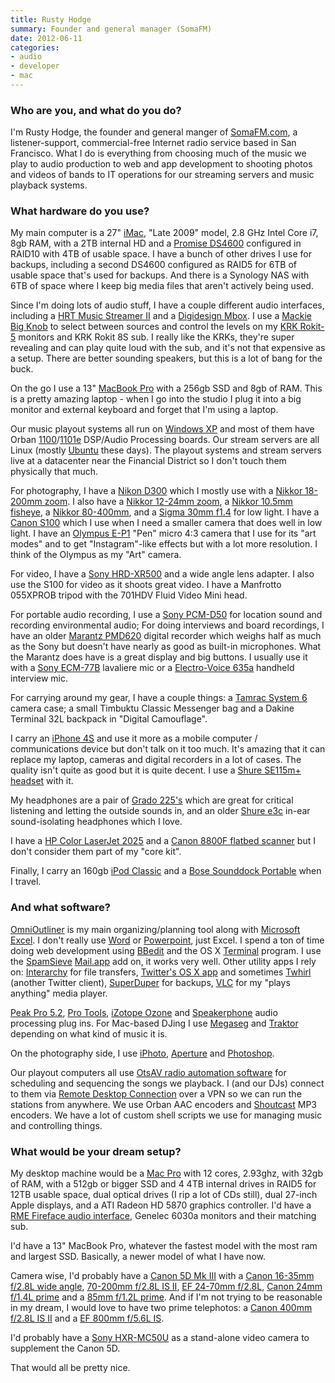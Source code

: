```yaml
---
title: Rusty Hodge
summary: Founder and general manager (SomaFM)
date: 2012-06-11
categories:
- audio
- developer
- mac
---
```


### Who are you, and what do you do?

I'm Rusty Hodge, the founder and general manger of [SomaFM.com](http://somafm.com/ "A commercial-free Internet radio station."), a listener-support, commercial-free Internet radio service based in San Francisco. What I do is everything from choosing much of the music we play to audio production to web and app development to shooting photos and videos of bands to IT operations for our streaming servers and music playback systems.

### What hardware do you use?

My main computer is a 27" [iMac][], "Late 2009" model, 2.8 GHz Intel Core i7, 8gb RAM, with a 2TB internal HD and a [Promise DS4600][smartstor-ds4600] configured in RAID10 with 4TB of usable space. I have a bunch of other drives I use for backups, including a second DS4600 configured as RAID5 for 6TB of usable space that's used for backups. And there is a Synology NAS with 6TB of space where I keep big media files that aren't actively being used.

Since I'm doing lots of audio stuff, I have a couple different audio interfaces, including a [HRT Music Streamer II][music-streamer-ii] and a [Digidesign Mbox][mbox]. I use a [Mackie Big Knob][big-knob] to select between sources and control the levels on my [KRK Rokit-5][rokit-5] monitors and KRK Rokit 8S sub. I really like the KRKs, they're super revealing and can play quite loud with the sub, and it's not that expensive as a setup. There are better sounding speakers, but this is a lot of bang for the buck.

On the go I use a 13" [MacBook Pro][macbook-pro] with a 256gb SSD and 8gb of RAM. This is a pretty amazing laptop - when I go into the studio I plug it into a big monitor and external keyboard and forget that I'm using a laptop.

Our music playout systems all run on [Windows XP][windows-xp] and most of them have Orban [1100][optimod-pc-1100]/[1101e][optimod-pc-1101] DSP/Audio Processing boards. Our stream servers are all Linux (mostly [Ubuntu][] these days). The playout systems and stream servers live at a datacenter near the Financial District so I don't touch them physically that much.

For photography, I have a [Nikon D300][d300] which I mostly use with a [Nikkor 18-200mm zoom][af-s-dx-nikkor-18-200mm-f3.5-5.6g-ed-vr-ii]. I also have a [Nikkor 12-24mm zoom][af-s-dx-nikkor-12-24mm-f4g-if-ed], a [Nikkor 10.5mm fisheye][af-dx-nikkor-10.5mm-f2.8g-ed], a [Nikkor 80-400mm][af-vr-nikkor-80-400mm-f4.5-5.6d-ed], and a [Sigma 30mm f1.4][30mm-f1.4-ex-dc-hsm] for low light. I have a [Canon S100][powershot-s100] which I use when I need a smaller camera that does well in low light. I have an [Olympus E-P1][e-p1] "Pen" micro 4:3 camera that I use for its "art modes" and to get "Instagram"-like effects but with a lot more resolution. I think of the Olympus as my "Art" camera.

For video, I have a [Sony HRD-XR500][hdr-xrs500v] and a wide angle lens adapter. I also use the S100 for video as it shoots great video. I have a Manfrotto 055XPROB tripod with the 701HDV Fluid Video Mini head.

For portable audio recording, I use a [Sony PCM-D50][pcm-d50] for location sound and recording environmental audio; For doing interviews and board recordings, I have an older [Marantz PMD620][pmd620] digital recorder which weighs half as much as the Sony but doesn't have nearly as good as built-in microphones. What the Marantz does have is a great display and big buttons. I usually use it with a [Sony ECM-77B][ecm77b] lavaliere mic or a [Electro-Voice 635a][635a] handheld interview mic.

For carrying around my gear, I have a couple things: a [Tamrac System 6][system-6] camera case; a small Timbuktu Classic Messenger bag and a Dakine Terminal 32L backpack in "Digital Camouflage".

I carry an [iPhone 4S][iphone-4s] and use it more as a mobile computer / communications device but don't talk on it too much. It's amazing that it can replace my laptop, cameras and digital recorders in a lot of cases. The quality isn't quite as good but it is quite decent. I use a [Shure SE115m+ headset][se115m-plus] with it.

My headphones are a pair of [Grado 225's][sr-225i] which are great for critical listening and letting the outside sounds in, and an older [Shure e3c][e3c] in-ear sound-isolating headphones which I love.

I have a [HP Color LaserJet 2025][color-laserjet-cp2025] and a [Canon 8800F flatbed scanner][canoscan-8800f] but I don't consider them part of my "core kit".

Finally, I carry an 160gb [iPod Classic][ipod-classic] and a [Bose Sounddock Portable][sounddock] when I travel.

### And what software?

[OmniOutliner][] is my main organizing/planning tool along with [Microsoft Excel][excel]. I don't really use [Word][] or [Powerpoint][], just Excel. I spend a ton of time doing web development using [BBedit][] and the OS X [Terminal][terminal] program. I use the [SpamSieve][] [Mail.app][mail] add on, it works very well. Other utility apps I rely on: [Interarchy][] for file transfers, [Twitter's OS X app][twitter-mac] and sometimes [Twhirl][] (another Twitter client), [SuperDuper][] for backups, [VLC][] for my "plays anything" media player. 

[Peak Pro 5.2][peak], [Pro Tools][pro-tools], [iZotope Ozone][ozone] and [Speakerphone][] audio processing plug ins. For Mac-based DJing I use [Megaseg][] and [Traktor][traktor-pro] depending on what kind of music it is.

On the photography side, I use [iPhoto][], [Aperture][] and [Photoshop][].

Our playout computers all use [OtsAV radio automation software][otsav-radio] for scheduling and sequencing the songs we playback. I (and our DJs) connect to them via [Remote Desktop Connection][remote-desktop-client] over a VPN so we can run the stations from anywhere. We use Orban AAC encoders and [Shoutcast][] MP3 encoders. We have a lot of custom shell scripts we use for managing music and controlling things.

### What would be your dream setup?

My desktop machine would be a [Mac Pro][mac-pro] with 12 cores, 2.93ghz, with 32gb of RAM, with a 512gb or bigger SSD and 4 4TB internal drives in RAID5 for 12TB usable space, dual optical drives (I rip a lot of CDs still), dual 27-inch Apple displays, and a ATI Radeon HD 5870 graphics controller. I'd have a [RME Fireface audio interface][fireface-ucx], Genelec 6030a monitors and their matching sub.

I'd have a 13" MacBook Pro, whatever the fastest model with the most ram and largest SSD. Basically, a newer model of what I have now.

Camera wise, I'd probably have a [Canon 5D Mk III][eos-5d-mark-iii] with a [Canon 16-35mm f/2.8L wide angle][ef-16-35mm-f2.8l-ii-usm], [70-200mm f/2.8L IS II][ef-70-200mm-f2.8l-is-ii-usm], [EF 24-70mm f/2.8L][ef-24-70mm-f2.8l-usm], [Canon 24mm f/1.4L prime][ef-24mm-f1.4l-ii-usm] and a [85mm f/1.2L prime][ef-85mm-f1.2l-ii-usm]. And if I'm not trying to be reasonable in my dream, I would love to have two prime telephotos: a [Canon 400mm f/2.8L IS II][ef-400mm-f2.8l-is-ii-usm] and a [EF 800mm f/5.6L IS][ef-800mm-f5.6l-is-usm].

I'd probably have a [Sony HXR-MC50U][hxrmc50u] as a stand-alone video camera to supplement the Canon 5D.

That would all be pretty nice.

[30mm-f1.4-ex-dc-hsm]: https://www.sigmaphoto.com/30mm-f14-ex-dc-hsm "A camera lens."
[635a]: https://www.electrovoice.com/product.php?id=100 "A handheld interview microphone."
[af-dx-nikkor-10.5mm-f2.8g-ed]: https://www.nikonusa.com/en/Nikon-Products/Product/Camera-Lenses/2148/AF-DX-Fisheye-NIKKOR-10.5mm-f%252F2.8G-ED.html "An ultra-wide fisheye lens."
[af-s-dx-nikkor-12-24mm-f4g-if-ed]: https://www.nikonusa.com/en/Nikon-Products/Product/Camera-Lenses/2144/AF-S-DX-Zoom-NIKKOR-12-24mm-f%252F4G-IF-ED.html "An ultra wide-angle zoom lens."
[af-s-dx-nikkor-18-200mm-f3.5-5.6g-ed-vr-ii]: https://www.nikonusa.com/en/Nikon-Products/Product/Camera-Lenses/2192/AF-S-DX-NIKKOR-18-200mm-f%252F3.5-5.6G-ED-VR-II.html "A lens for DSLR cameras."
[af-vr-nikkor-80-400mm-f4.5-5.6d-ed]: https://www.nikonusa.com/en/Nikon-Products/Product/Camera-Lenses/1996/AF-VR-Zoom-NIKKOR-80-400mm-f%252F4.5-5.6D-ED.html "A zoom lens."
[aperture]: https://en.wikipedia.org/wiki/Aperture_(software) "Photo editing and management software for Mac OS X."
[bbedit]: http://www.barebones.com/products/bbedit/ "A text editor for the Mac."
[big-knob]: http://www.mackie.com/products/bigknob/ "An audio control center."
[canoscan-8800f]: https://www.amazon.com/Canon-2168B002-2168B002-CanoScan-8800F-Color-Image-Scanner/dp/B000V2QCQI "A film and negative scanner."
[color-laserjet-cp2025]: https://www.cnet.com/products/hp-color-laserjet-cp2025-printer-color-laser-series/ "A laser printer."
[d300]: https://en.wikipedia.org/wiki/Nikon_D300 "A 12.3 megapixel DSLR."
[e-p1]: http://www.olympusamerica.com/cpg_section/cpg_archived_product_details.asp?id=1461&fl=2 "A 12.3 megapixel Micro Four Thirds camera."
[e3c]: https://www.stereophile.com/headphones/504shure/ "In-ear headphones."
[ecm77b]: https://pro.sony.com/bbsc/ssr/product-ECM77B/ "A lavalier microphone."
[ef-16-35mm-f2.8l-ii-usm]: https://www.usa.canon.com/cusa/consumer/products/cameras/ef_lens_lineup/ef_16_35mm_f_2_8l_ii_usm "A wide zoom lens for DSLRs."
[ef-24-70mm-f2.8l-usm]: http://usa.canon.com/cusa/consumer/products/cameras/ef_lens_lineup/ef_24_70mm_f_2_8l_usm "A zoom lens for cameras."
[ef-24mm-f1.4l-ii-usm]: http://usa.canon.com/cusa/consumer/products/cameras/ef_lens_lineup/ef_24mm_f_1_4l_ii_usm "A wide-angle lens for cameras."
[ef-400mm-f2.8l-is-ii-usm]: http://usa.canon.com/cusa/consumer/products/cameras/ef_lens_lineup/ef_400mm_f_2_8l_is_ii_usm "A super telephoto lens for cameras."
[ef-70-200mm-f2.8l-is-ii-usm]: http://usa.canon.com/cusa/professional/products/lenses/ef_lens_lineup/lens_telezoom_pro/ef_70_200mm_f_2_8l_is_ii_usm "A telephoto lens."
[ef-800mm-f5.6l-is-usm]: https://www.usa.canon.com/cusa/consumer/products/cameras/ef_lens_lineup/ef_800mm_f_5_6l_is_usm "A super telephoto lens."
[ef-85mm-f1.2l-ii-usm]: https://www.usa.canon.com/cusa/consumer/products/cameras/ef_lens_lineup/ef_85mm_f_1_2l_ii_usm "A medium telephoto lens."
[eos-5d-mark-iii]: http://usa.canon.com/cusa/consumer/products/cameras/slr_cameras/eos_5d_mark_iii "A 22.3 megapixel DSLR."
[excel]: https://products.office.com/en-us/excel "A spreadsheet application."
[fireface-ucx]: http://www.rme-audio.de/en_products_fireface_ucx.php "A USB/Firewire audio interface."
[hdr-xrs500v]: https://www.amazon.com/Sony-HDR-XR500V-Definition-Camcorder-Optical/dp/B001PY420O "A digital camcorder."
[hxrmc50u]: https://pro.sony.com/bbsc/ssr/product-HXRMC50U/ "A pro camcorder."
[imac]: https://www.apple.com/imac/ "An all-in-one computer."
[interarchy]: https://nolobe.com/interarchy/ "A FTP/SFTP client for the Mac."
[iphone-4s]: https://en.wikipedia.org/wiki/IPhone_4S "A smartphone."
[iphoto]: https://en.wikipedia.org/wiki/IPhoto "Photo management software for the Mac."
[ipod-classic]: https://www.apple.com/ipodclassic/ "A music player."
[mac-pro]: https://www.apple.com/mac-pro/ "The Intel-based Mac tower computer."
[macbook-pro]: https://www.apple.com/macbook-pro/ "A laptop."
[mail]: https://en.wikipedia.org/wiki/Mail_(application) "The default Mac OS X mail client."
[mbox]: https://www.avid.com/US/Products/Mbox "A USB-powered audio/MIDI production system."
[megaseg]: https://www.megaseg.com/ "Mac DJ/radio software."
[music-streamer-ii]: https://www.amazon.com/HIGH-RESOLUTION-TECHNOLOGIES-350-HRT/dp/B0038O4UFQ "An audio interface for computers."
[omnioutliner]: https://www.omnigroup.com/omnioutliner/ "To-do/task management software for Mac OS X."
[optimod-pc-1100]: https://www.scribd.com/doc/9140229/Orban-Optimod-PC-1100 "An audio processing PCI card."
[optimod-pc-1101]: https://www.orban.com/products/streaming/optimod-pc1101/ "A DSP on a PCI card."
[otsav-radio]: http://www.otsav.com/buy-otsav-radio/ "Radio streaming/scheduling software."
[ozone]: https://www.izotope.com/en/products/master-and-deliver/ozone.html "A mastering system plugin."
[pcm-d50]: https://pro.sony.com/bbsc/ssr/cat-audio/resource.latest.bbsccms-assets-cat-audio-latest-pcmd50.shtml "An audio recorder."
[peak]: https://www.pcworld.com/article/157969/article.html "A music creation and editing tool."
[photoshop]: https://www.adobe.com/products/photoshop.html "A bitmap image editor."
[pmd620]: https://www.amazon.com/Marantz-PMD620-Handheld-MP3-Recorder/dp/B000Z8CUX2 "A handheld audio recorder."
[powerpoint]: https://products.office.com/en-us/powerpoint "Presentation software."
[powershot-s100]: http://usa.canon.com/cusa/consumer/products/cameras/digital_cameras/powershot_s100 "A 12.1 megapixel point and shoot camera."
[pro-tools]: https://www.avid.com/US/products/Pro-Tools-8-Software "Audio editing and processing software."
[remote-desktop-client]: http://www.microsoft.com/en-us/download/details.aspx?id=18140 "Mac software for connecting to remote Windows machines."
[rokit-5]: http://www.krksys.com/krk-studio-monitor-speakers/rokit/rokit-5.html "Studio monitors."
[se115m-plus]: https://www.amazon.com/Shure-SE115m-Sound-Isolating-Headset/dp/B0031RG33C "In-ear headphones with remote/mic."
[shoutcast]: https://www.shoutcast.com/ "Software for streaming media."
[smartstor-ds4600]: http://www.promise.com/storage/raid_series.aspx?region=en-global&m=15&rsn1=40&rsn3=28 "A Direct Attached Storage device."
[sounddock]: http://www.bose.com/controller?url=/shop_online/digital_music_systems/sounddock_systems/sounddock_portable/ "A speaker system for iPods."
[spamsieve]: https://c-command.com/spamsieve/ "Bayesian spam filtering for Mac mail clients."
[speakerphone]: https://www.audioease.com/Pages/Speakerphone/speakerphone.html "An audio plug-in to mimic various speakers."
[sr-225i]: https://www.amazon.com/Grado-Prestige-Headphones-Discontinued-Manufacturer/dp/B0006GCCN6 "Over the ear headphones."
[superduper]: http://shirt-pocket.com/SuperDuper/SuperDuperDescription.html "An excellent Mac backup/cloning application."
[system-6]: https://www.amazon.com/Tamrac-5606-System-Camera-Black/dp/B00004X10C "A carry bag for DSLRs."
[terminal]: https://en.wikipedia.org/wiki/Terminal_(OS_X) "A console application included with Mac OS X."
[traktor-pro]: https://www.amazon.com/Native-Instruments-17642-TRAKTOR-PRO/dp/B001JD43Z0 "DJ software."
[twhirl]: http://www.twhirl.org/ "An AIR-based Twitter client."
[twitter-mac]: https://itunes.apple.com/us/app/twitter/id409789998 "A Mac client for Twitter."
[ubuntu]: https://www.ubuntu.com/ "A Unix distribution."
[vlc]: http://www.videolan.org/vlc/ "An open-source media player."
[windows-xp]: https://en.wikipedia.org/wiki/Windows_XP "An operating system for x86 computers."
[word]: https://products.office.com/en-us/word "A document editor."
